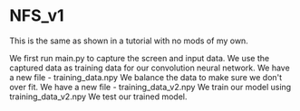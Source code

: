 # NFS_v1
This is the same as shown in a tutorial with no mods of my own.

We first run main.py to capture the screen and input data.
We use the captured data as training data for our convolution neural network.
We have a new file - training_data.npy
We balance the data to make sure we don't over fit.
We have a new file - training_data_v2.npy
We train our model using training_data_v2.npy
We test our trained model.
